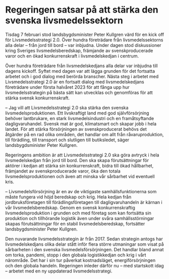 # Regeringen satsar på att stärka den svenska livsmedelssektorn

Tisdag 7 februari stod landsbygdsminister Peter Kullgren värd för en kick off för Livsmedelsstrategi 2.0. Över hundra företrädare från livsmedelssektorns alla delar – från jord till bord – var inbjudna. Under dagen stod diskussioner kring Sveriges livsmedelsberedskap, främjande av svenskproducerade varor och en ökad konkurrenskraft i livsmedelskedjan i centrum.

Över hundra företrädare från livsmedelskedjans alla delar var inbjudna till dagens kickoff. Syftet med dagen var att lägga grunden för det fortsatta arbetet och i god dialog med berörda branscher. Nästa steg i arbetet med Livsmedelsstrategi 2.0 är en fortsatt dialog med livsmedelskedjans företrädare under första halvåret 2023 för att fånga upp hur livsmedelsstrategin på bästa sätt kan utvecklas och genomföras för att stärka svensk konkurrenskraft.

– Jag vill att Livsmedelsstrategi 2.0 ska stärka den svenska livsmedelsproduktionen. Ett livskraftigt land med god självförsörjning behöver lantbrukare, en stark livsmedelsindustri och en framåtsyftande dagligvaruhandel. Svensk mat är god, klimatsmart och skapar jobb i hela landet. För att stärka försörjningen av svenskproducerat behövs det åtgärder på en rad olika områden, det handlar om allt från råvaruproduktion, till förädling, till transport och slutligen till butiksledet, säger landsbygdsminister Peter Kullgren.

Regeringens ambition är att Livsmedelsstrategi 2.0 ska göra avtryck i hela livsmedelskedjan från jord till bord. Den ska skapa förutsättningar för aktörer i kedjan att stärka sin konkurrenskraft, bidra till ökad hållbarhet, främjandet av svenskproducerade varor, öka den totala livsmedelsproduktionen och även att minska vår sårbarhet vid eventuell kris.

– Livsmedelsförsörjning är en av de viktigaste samhällsfunktionerna som måste fungera vid höjd beredskap och krig. Hela kedjan från jordbruksföretagen till förädlingsföretagen till dagligvaruhandeln är kärnan i vår livsmedelsberedskap. Genom en svensk konkurrenskraftig livsmedelsproduktion i grunden och med företag som kan fortsätta sin produktion och tillhörande logistik även under svåra samhällsstörningar skapas förutsättningar för en stabil livsmedelsberedskap, fortsätter landsbygdsminister Peter Kullgren.

Den nuvarande livsmedelsstrategin är från 2017. Sedan strategin antogs har livsmedelskedjans olika delar stått inför flera större utmaningar som visat på sårbarheten i den svenska livsmedelsförsörjningen. Det handlar bland annat om torka, pandemi, stopp i den globala logistikkedjan och krig i vårt närområde. Det har i sin tur påverkat kostnadsläget, energiförsörjningen och den globala handeln. Regeringen inleder därför nu – med startskott idag – arbetet med en ny uppdaterad livsmedelsstrategi.
